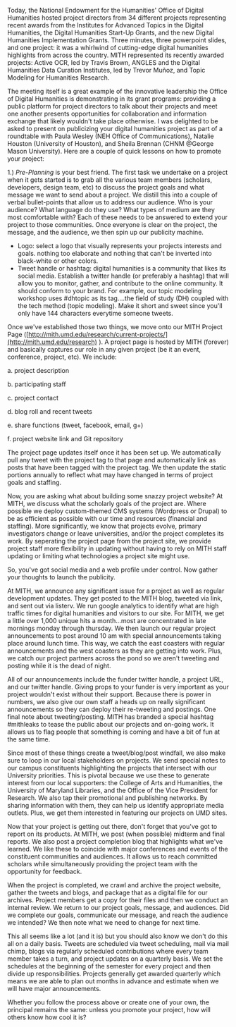 Today, the National Endowment for the Humanities' Office of Digital Humanities hosted project directors from 34 different projects representing recent awards from the Institutes for Advanced Topics in the Digital Humanities, the Digital Humanities Start-Up Grants, and the new Digital Humanities Implementation Grants. Three minutes, three powerpoint slides, and one project: it was a whirlwind of cutting-edge digital humanities highlights from across the country. MITH represented its recently awarded projects: Active OCR, led by Travis Brown, ANGLES and the Digital Humanities Data Curation Institutes, led by Trevor Muñoz, and Topic Modeling for Humanities Research.

The meeting itself is a great example of the innovative leadership the Office of Digital Humanities is demonstrating in its grant programs: providing a public platform for project directors to talk about their projects and meet one another presents opportunities for collaboration and information exchange that likely wouldn't take place otherwise. I was delighted to be asked to present on publicizing your digital humanities project as part of a roundtable with Paula Wesley (NEH Office of Communications), Natalie Houston (University of Houston), and Sheila Brennan (CHNM @George Mason University). Here are a couple of quick lessons on how to promote your project:

1.) _Pre-Planning_ is your best friend. The first task we undertake on a project when it gets started is to grab all the various team members (scholars, developers, design team, etc) to discuss the project goals and what message we want to send about a project. We distill this into a couple of verbal bullet-points that allow us to address our audience. Who is your audience? What language do they use? What types of medium are they most comfortable with? Each of these needs to be answered to extend your project to those communities. Once everyone is clear on the project, the message, and the audience, we then spin up our publicity machine.

- Logo: select a logo that visually represents your projects interests and goals. nothing too elaborate and nothing that can't be inverted into black-white or other colors.
- Tweet handle or hashtag: digital humanities is a community that likes its social media. Establish a twitter handle (or preferably a hashtag) that will allow you to monitor, gather, and contribute to the online community. It should conform to your brand. For example, our topic modeling workshop uses #dhtopic as its tag....the field of study (DH) coupled with the tech method (topic modeling). Make it short and sweet since you'll only have 144 characters everytime someone tweets.

Once we've established those two things, we move onto our MITH Project Page ([http://mith.umd.edu/research/current-projects/](http://mith.umd.edu/research) ). A project page is hosted by MITH (forever) and basically captures our role in any given project (be it an event, conference, project, etc). We include:

a. project description

b. participating staff

c. project contact

d. blog roll and recent tweets

e. share functions (tweet, facebook, email, g+)

f. project website link and Git repository

The project page updates itself once it has been set up. We automatically pull any tweet with the project tag to that page and automatically link as posts that have been tagged with the project tag. We then update the static portions annually to reflect what may have changed in terms of project goals and staffing.

Now, you are asking what about building some snazzy project website? At MITH, we discuss what the scholarly goals of the project are. Where possible we deploy custom-themed CMS systems (Wordpress or Drupal) to be as efficient as possible with our time and resources (financial and staffing). More significantly, we know that projects evolve, primary investigators change or leave universities, and/or the project completes its work. By seperating the project page from the project site, we provide project staff more flexibility in updating without having to rely on MITH staff updating or limiting what technologies a project site might use.

So, you've got social media and a web profile under control. Now gather your thoughts to launch the publicity.

At MITH, we announce any significant issue for a project as well as regular development updates. They get posted to the MITH blog, tweeted via link, and sent out via listerv. We run google analytics to identify what are high traffic times for digital humanities and visitors to our site. For MITH, we get a little over 1,000 unique hits a month...most are concentrated in late mornings monday through thursday. We then launch our regular project announcements to post around 10 am with special announcements taking place around lunch time. This way, we catch the east coasters with regular announcements and the west coasters as they are getting into work. Plus, we catch our project partners across the pond so we aren't tweeting and posting while it is the dead of night.

All of our announcements include the funder twitter handle, a project URL, and our twitter handle. Giving props to your funder is very important as your project wouldn't exist without their support. Because there is power in numbers, we also give our own staff a heads up on really significant announcements so they can deploy their re-tweeting and postings. One final note about tweeting/posting. MITH has branded a special hashtag #mithleaks to tease the public about our projects and on-going work. It allows us to flag people that something is coming and have a bit of fun at the same time.

Since most of these things create a tweet/blog/post windfall, we also make sure to loop in our local stakeholders on projects. We send special notes to our campus constituents highlighting the projects that intersect with our University priorities. This is pivotal because we use these to generate interest from our local supporters: the College of Arts and Humanities, the University of Maryland Libraries, and the Office of the Vice President for Research. We also tap their promotional and publishing networks. By sharing information with them, they can help us identify appropriate media outlets. Plus, we get them interested in featuring our projects on UMD sites.

Now that your project is getting out there, don't forget that you've got to report on its products. At MITH, we post (when possible) midterm and final reports. We also post a project completion blog that highlights what we've learned. We like these to coincide with major conferences and events of the constituent communities and audiences. It allows us to reach committed scholars while simultaneously providing the project team with the opportunity for feedback.

When the project is completed, we crawl and archive the project website, gather the tweets and blogs, and package that as a digital file for our archives. Project members get a copy for their files and then we conduct an internal review. We return to our project goals, message, and audiences. Did we complete our goals, communicate our message, and reach the audience we intended? We then note what we need to change for next time.

This all seems like a lot (and it is) but you should also know we don't do this all on a daily basis. Tweets are scheduled via tweet scheduling, mail via mail chimp, blogs via regularly scheduled contributions where every team member takes a turn, and project updates on a quarterly basis. We set the schedules at the beginning of the semester for every project and then divide up responsibilities. Projects generally get awarded quarterly which means we are able to plan out months in advance and estimate when we will have major announcements.

Whether you follow the process above or create one of your own, the principal remains the same: unless you promote your project, how will others know how cool it is?